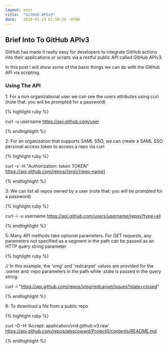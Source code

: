 ```yaml
---
layout: post
title:  "GitHub APIv3"
date:   2020-03-13 07:50:50 -0700
---
```


## Brief Into To GitHub APIv3

<!--break-->

GitHub has made it really easy for developers to integrate GitHub actions into their applications or scripts via a restful public API called
GitHub APIv3.

In this post I will show some of the basic things we can do with the GitHub API via scripting.

### Using The API

1: For a non organizational user we can see the users attributes using curl (note that: you will be prompted for a password)


{% highlight ruby %}

curl -u username https://api.github.com/user

{% endhighlight %}


2: For an organization that supports SAML SSO, we can create a SAML SSO personal access token to access a repo via curl

{% highlight ruby %}

curl -v -H "Authorization: token TOKEN" https://api.github.com/repos/{org}/{repo-name}

{% endhighlight %}

3: We can list all repos owned by a user (note that: you will be prompted for a password)

{% highlight ruby %}

 curl -i -u username  https://api.github.com/users/username/repos?type=all

{% endhighlight %}

5: Many API methods take optional parameters. For GET requests, any parameters not specified as a segment in the path can be passed as an HTTP query string parameter

{% highlight ruby %}

// In this example, the 'vmg' and 'redcarpet' values are provided for the :owner and :repo parameters in the path while :state is passed in the query string.

curl -i "https://api.github.com/repos/vmg/redcarpet/issues?state=closed"

{% endhighlight %}

6: To download a file from a public repo

{% highlight ruby %}

curl -O -H 'Accept: application/vnd.github.v3.raw' https://api.github.com/repos/alexcoward/Project0/contents/README.md

{% endhighlight %}